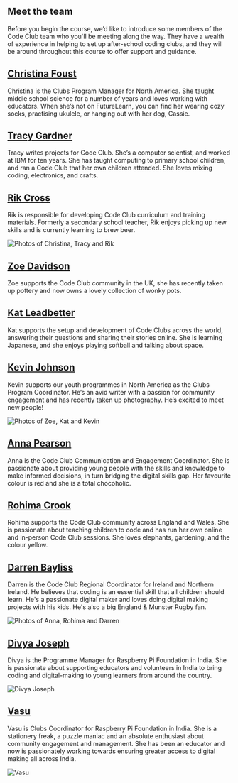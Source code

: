 
## Meet the team

Before you begin the course, we’d like to introduce some members of the Code Club team who you'll be meeting along the way. They have a wealth of experience in helping to set up after-school coding clubs, and they will be around throughout this course to offer support and guidance.

## [Christina Foust](https://www.futurelearn.com/profiles/7605557)

Christina is the Clubs Program Manager for North America. She taught middle school science for a number of years and loves working with educators. When she’s not on FutureLearn, you can find her wearing cozy socks, practising ukulele, or hanging out with her dog, Cassie.

## [Tracy Gardner](https://www.futurelearn.com/profiles/5024498)

Tracy writes projects for Code Club. She’s a computer scientist, and worked at IBM for ten years. She has taught computing to primary school children, and ran a Code Club that her own children attended. She loves mixing coding, electronics, and crafts.

## [Rik Cross](https://www.futurelearn.com/profiles/4572112)

Rik is responsible for developing Code Club curriculum and training materials. Formerly a secondary school teacher, Rik enjoys picking up new skills and is currently learning to brew beer.

![Photos of Christina, Tracy and Rik](https://rpf-futurelearn.s3-eu-west-1.amazonaws.com/CC+vol+training+/Code_Club_Updated_Team_Graphic_Futurelearn_V1b.png)


## [Zoe Davidson](https://www.futurelearn.com/profiles/8887690)

Zoe supports the Code Club community in the UK, she has recently taken up pottery and now owns a lovely collection of wonky pots.

## [Kat Leadbetter](https://www.futurelearn.com/profiles/5469316)

Kat supports the setup and development of Code Clubs across the world, answering their questions and sharing their stories online. She is learning Japanese, and she enjoys playing softball and talking about space.

## [Kevin Johnson](https://www.futurelearn.com/profiles/9287300)

Kevin supports our youth programmes in North America as the Clubs Program Coordinator. He’s an avid writer with a passion for community engagement and has recently taken up photography. He’s excited to meet new people!

![Photos of Zoe, Kat and Kevin](https://rpf-futurelearn.s3-eu-west-1.amazonaws.com/CC+vol+training+/Code_Club_Updated_Team_Graphic_Futurelearn_V1a.png)

## [Anna Pearson](https://www.futurelearn.com/profiles/6353523)

Anna is the Code Club Communication and Engagement Coordinator. She is passionate about providing young people with the skills and knowledge to make informed decisions, in turn bridging the digital skills gap. Her favourite colour is red and she is a total chocoholic.

## [Rohima Crook](https://www.futurelearn.com/profiles/8462001)

Rohima supports the Code Club community across England and Wales. She is passionate about teaching children to code and has run her own online and in-person Code Club sessions. She loves elephants, gardening, and the colour yellow.


## [Darren Bayliss](https://www.futurelearn.com/profiles/9664784)

Darren is the Code Club Regional Coordinator for Ireland and Northern Ireland. He believes that coding is an essential skill that all children should learn. He's a passionate digital maker and loves doing digital making projects with his kids. He's also a big England & Munster Rugby fan.

![Photos of Anna, Rohima and Darren](https://rpf-futurelearn.s3-eu-west-1.amazonaws.com/CC+vol+training+/Team-Photo-Montage_New_V14.png)

## [Divya Joseph](https://www.futurelearn.com/profiles/8531933)

Divya is the Programme Manager for Raspberry Pi Foundation in India. She is passionate about supporting educators and volunteers in India to bring coding and digital-making to young learners from around the country.

![Divya Joseph](https://rpf-futurelearn.s3.eu-west-1.amazonaws.com/all+courses+/Divya_Joseph_wide.jpg)

## [Vasu](https://www.futurelearn.com/profiles/9978136)

Vasu is Clubs Coordinator for Raspberry Pi Foundation in India. She is a stationery freak, a puzzle maniac and an absolute enthusiast about community engagement and management. She has been an educator and now is passionately working towards ensuring greater access to digital making all across India.

![Vasu](https://rpf-futurelearn.s3.eu-west-1.amazonaws.com/all+courses+/Vasu_wide.jpg)
